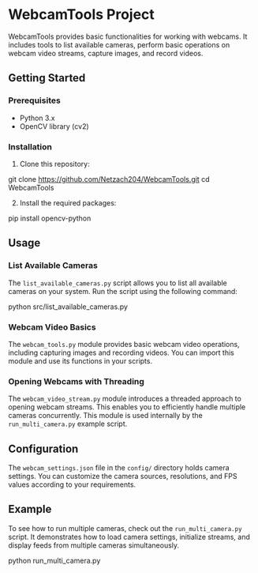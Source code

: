 # WebcamTools Project

WebcamTools provides basic functionalities for working with webcams. It includes tools to list available cameras, perform basic operations on webcam video streams, capture images, and record videos.

## Getting Started

### Prerequisites

- Python 3.x
- OpenCV library (cv2)

### Installation

1. Clone this repository:

git clone https://github.com/Netzach204/WebcamTools.git
cd WebcamTools

2. Install the required packages:

pip install opencv-python

## Usage

### List Available Cameras

The `list_available_cameras.py` script allows you to list all available cameras on your system. Run the script using the following command:

python src/list_available_cameras.py

### Webcam Video Basics

The `webcam_tools.py` module provides basic webcam video operations, including capturing images and recording videos. You can import this module and use its functions in your scripts.

### Opening Webcams with Threading

The `webcam_video_stream.py` module introduces a threaded approach to opening webcam streams. This enables you to efficiently handle multiple cameras concurrently. This module is used internally by the `run_multi_camera.py` example script.

## Configuration

The `webcam_settings.json` file in the `config/` directory holds camera settings. You can customize the camera sources, resolutions, and FPS values according to your requirements.

## Example

To see how to run multiple cameras, check out the `run_multi_camera.py` script. It demonstrates how to load camera settings, initialize streams, and display feeds from multiple cameras simultaneously.

python run_multi_camera.py

